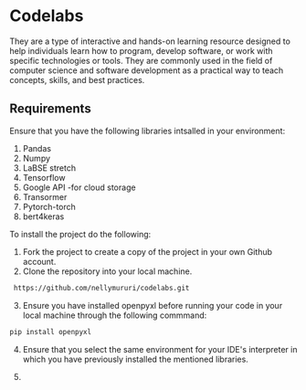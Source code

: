 # Codelabs

They are a type of interactive and hands-on learning resource designed to help individuals learn how to program, develop software, or work with specific technologies or tools. They are commonly used in the field of computer science and software development as a practical way to teach concepts, skills, and best practices.

## Requirements
Ensure that you have the following libraries intsalled in your environment:
1. Pandas
2. Numpy
3. LaBSE stretch
4. Tensorflow
5. Google API -for cloud storage
6. Transormer
7. Pytorch-torch
8. bert4keras

To install the project do the following:
1. Fork the project to create a copy of the project in your own Github account.
2. Clone the repository into your local machine.
 
 ```sh 
  https://github.com/nellymururi/codelabs.git
 ```
3. Ensure you have installed openpyxl before running your code in your local machine through the following commmand: 

 ```sh 
 pip install openpyxl
  ```

4. Ensure that you select the same environment for your IDE's interpreter in which you have previously installed the mentioned libraries.

5.  


